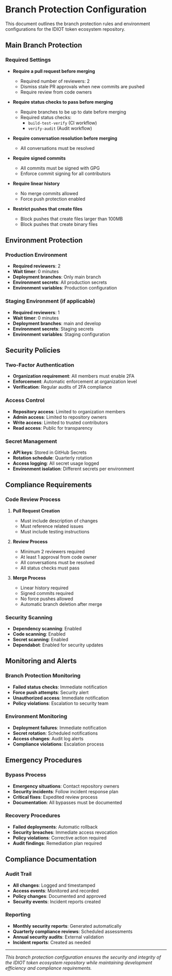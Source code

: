 # Branch Protection Configuration

This document outlines the branch protection rules and environment configurations for the IDIOT token ecosystem repository.

## Main Branch Protection

### Required Settings
- **Require a pull request before merging**
  - Required number of reviewers: 2
  - Dismiss stale PR approvals when new commits are pushed
  - Require review from code owners

- **Require status checks to pass before merging**
  - Require branches to be up to date before merging
  - Required status checks:
    - `build-test-verify` (CI workflow)
    - `verify-audit` (Audit workflow)

- **Require conversation resolution before merging**
  - All conversations must be resolved

- **Require signed commits**
  - All commits must be signed with GPG
  - Enforce commit signing for all contributors

- **Require linear history**
  - No merge commits allowed
  - Force push protection enabled

- **Restrict pushes that create files**
  - Block pushes that create files larger than 100MB
  - Block pushes that create binary files

## Environment Protection

### Production Environment
- **Required reviewers**: 2
- **Wait timer**: 0 minutes
- **Deployment branches**: Only main branch
- **Environment secrets**: All production secrets
- **Environment variables**: Production configuration

### Staging Environment (if applicable)
- **Required reviewers**: 1
- **Wait timer**: 0 minutes
- **Deployment branches**: main and develop
- **Environment secrets**: Staging secrets
- **Environment variables**: Staging configuration

## Security Policies

### Two-Factor Authentication
- **Organization requirement**: All members must enable 2FA
- **Enforcement**: Automatic enforcement at organization level
- **Verification**: Regular audits of 2FA compliance

### Access Control
- **Repository access**: Limited to organization members
- **Admin access**: Limited to repository owners
- **Write access**: Limited to trusted contributors
- **Read access**: Public for transparency

### Secret Management
- **API keys**: Stored in GitHub Secrets
- **Rotation schedule**: Quarterly rotation
- **Access logging**: All secret usage logged
- **Environment isolation**: Different secrets per environment

## Compliance Requirements

### Code Review Process
1. **Pull Request Creation**
   - Must include description of changes
   - Must reference related issues
   - Must include testing instructions

2. **Review Process**
   - Minimum 2 reviewers required
   - At least 1 approval from code owner
   - All conversations must be resolved
   - All status checks must pass

3. **Merge Process**
   - Linear history required
   - Signed commits required
   - No force pushes allowed
   - Automatic branch deletion after merge

### Security Scanning
- **Dependency scanning**: Enabled
- **Code scanning**: Enabled
- **Secret scanning**: Enabled
- **Dependabot**: Enabled for security updates

## Monitoring and Alerts

### Branch Protection Monitoring
- **Failed status checks**: Immediate notification
- **Force push attempts**: Security alert
- **Unauthorized access**: Immediate notification
- **Policy violations**: Escalation to security team

### Environment Monitoring
- **Deployment failures**: Immediate notification
- **Secret rotation**: Scheduled notifications
- **Access changes**: Audit log alerts
- **Compliance violations**: Escalation process

## Emergency Procedures

### Bypass Process
- **Emergency situations**: Contact repository owners
- **Security incidents**: Follow incident response plan
- **Critical fixes**: Expedited review process
- **Documentation**: All bypasses must be documented

### Recovery Procedures
- **Failed deployments**: Automatic rollback
- **Security breaches**: Immediate access revocation
- **Policy violations**: Corrective action required
- **Audit findings**: Remediation plan required

## Compliance Documentation

### Audit Trail
- **All changes**: Logged and timestamped
- **Access events**: Monitored and recorded
- **Policy changes**: Documented and approved
- **Security events**: Incident reports created

### Reporting
- **Monthly security reports**: Generated automatically
- **Quarterly compliance reviews**: Scheduled assessments
- **Annual security audits**: External validation
- **Incident reports**: Created as needed

---

*This branch protection configuration ensures the security and integrity of the IDIOT token ecosystem repository while maintaining development efficiency and compliance requirements.*
